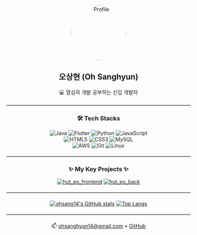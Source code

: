 <div align="center">

<img src="https://avatars.githubusercontent.com/u/132821751?s=400&u=1cf6a094a041c8cd18179e2b22688d30eadda2f9&v=4" alt="Profile" width="150" style="border-radius: 50%;" />

<h2>오상현 (Oh Sanghyun)</h2>

<p>💻 열심히 개발 공부하는 신입 개발자</p>

</div>

<hr style="border: 1px solid #dcdcdc; margin-top: 20px; margin-bottom: 20px;">

<div align="center">

<h3>🛠️ Tech Stacks</h3>

<img src="https://img.shields.io/badge/Java-007396?style=flat-square&logo=openjdk&logoColor=white" alt="Java"/>
<img src="https://img.shields.io/badge/Flutter-02569B?style=flat-square&logo=flutter&logoColor=white" alt="Flutter"/>
<img src="https://img.shields.io/badge/Python-3776AB?style=flat-square&logo=python&logoColor=white" alt="Python"/>
<img src="https://img.shields.io/badge/JavaScript-F7DF1E?style=flat-square&logo=javascript&logoColor=black" alt="JavaScript"/>
<br>
<img src="https://img.shields.io/badge/HTML5-E34F26?style=flat-square&logo=html5&logoColor=white" alt="HTML5"/>
<img src="https://img.shields.io/badge/CSS3-1572B6?style=flat-square&logo=css3&logoColor=white" alt="CSS3"/>
<img src="https://img.shields.io/badge/MySQL-4479A1?style=flat-square&logo=mysql&logoColor=white" alt="MySQL"/>
<br>
<img src="https://img.shields.io/badge/AWS-%23FF9900.svg?style=flat-square&logo=amazon-aws&logoColor=white" alt="AWS"/>
<img src="https://img.shields.io/badge/Git-F05032?style=flat-square&logo=git&logoColor=white" alt="Git"/>
<img src="https://img.shields.io/badge/Linux-FCC624?style=flat-square&logo=linux&logoColor=black" alt="Linux"/>

</div>

<hr style="border: 1px solid #dcdcdc; margin-top: 20px; margin-bottom: 20px;">

<div align="center">
  <h3>✨ My Key Projects ✨</h3>
  <a href="https://github.com/ohsang14/hut_eo_frontend"><img src="https://gh-pins.zcern.com/pin/?username=ohsang14&repo=hut_eo_frontend&theme=light" alt="hut_eo_frontend"/></a>
  <a href="https://github.com/ohsang14/hut_eo_back"><img src="https://gh-pins.zcern.com/pin/?username=ohsang14&repo=hut_eo_back&theme=light" alt="hut_eo_back"/></a>
</div>


<hr style="border: 1px solid #dcdcdc; margin-top: 20px; margin-bottom: 20px;">

<div align="center">

[![ohsang14's GitHub stats](https://github-readme-stats.vercel.app/api?username=ohsang14&show_icons=true&theme=light&exclude_repo=Algorithm&cache_bust=123)](https://github.com/anuraghazra/github-readme-stats)
[![Top Langs](https://github-readme-stats.vercel.app/api/top-langs/?username=ohsang14&layout=compact&theme=light&exclude_repo=Algorithm&cache_bust=123)](https://github.com/anuraghazra/github-readme-stats)

</div>

<hr style="border: 1px solid #dcdcdc; margin-top: 20px; margin-bottom: 20px;">

<div align="center">

📫 <a href="mailto:ohsanghyun14@gmail.com">ohsanghyun14@gmail.com</a> • <a href="https://github.com/ohsang14">GitHub</a>

</div>

<br>
